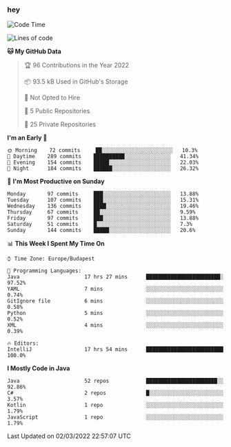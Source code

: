 ### hey

<!--START_SECTION:waka-->
![Code Time](http://img.shields.io/badge/Code%20Time-600%20hrs%2034%20mins-blue)

![Lines of code](https://img.shields.io/badge/From%20Hello%20World%20I%27ve%20Written-444%20Thousand%20lines%20of%20code-blue)

**🐱 My GitHub Data** 

> 🏆 96 Contributions in the Year 2022
 > 
> 📦 93.5 kB Used in GitHub's Storage 
 > 
> 🚫 Not Opted to Hire
 > 
> 📜 5 Public Repositories 
 > 
> 🔑 25 Private Repositories  
 > 
**I'm an Early 🐤** 

```text
🌞 Morning    72 commits     ██░░░░░░░░░░░░░░░░░░░░░░░   10.3% 
🌆 Daytime    289 commits    ██████████░░░░░░░░░░░░░░░   41.34% 
🌃 Evening    154 commits    █████░░░░░░░░░░░░░░░░░░░░   22.03% 
🌙 Night      184 commits    ██████░░░░░░░░░░░░░░░░░░░   26.32%

```
📅 **I'm Most Productive on Sunday** 

```text
Monday       97 commits     ███░░░░░░░░░░░░░░░░░░░░░░   13.88% 
Tuesday      107 commits    ███░░░░░░░░░░░░░░░░░░░░░░   15.31% 
Wednesday    136 commits    ████░░░░░░░░░░░░░░░░░░░░░   19.46% 
Thursday     67 commits     ██░░░░░░░░░░░░░░░░░░░░░░░   9.59% 
Friday       97 commits     ███░░░░░░░░░░░░░░░░░░░░░░   13.88% 
Saturday     51 commits     █░░░░░░░░░░░░░░░░░░░░░░░░   7.3% 
Sunday       144 commits    █████░░░░░░░░░░░░░░░░░░░░   20.6%

```


📊 **This Week I Spent My Time On** 

```text
⌚︎ Time Zone: Europe/Budapest

💬 Programming Languages: 
Java                     17 hrs 27 mins      ████████████████████████░   97.52% 
YAML                     7 mins              ░░░░░░░░░░░░░░░░░░░░░░░░░   0.74% 
GitIgnore file           6 mins              ░░░░░░░░░░░░░░░░░░░░░░░░░   0.58% 
Python                   5 mins              ░░░░░░░░░░░░░░░░░░░░░░░░░   0.52% 
XML                      4 mins              ░░░░░░░░░░░░░░░░░░░░░░░░░   0.39%

🔥 Editors: 
IntelliJ                 17 hrs 54 mins      █████████████████████████   100.0%

```

**I Mostly Code in Java** 

```text
Java                     52 repos            ███████████████████████░░   92.86% 
C#                       2 repos             █░░░░░░░░░░░░░░░░░░░░░░░░   3.57% 
Kotlin                   1 repo              ░░░░░░░░░░░░░░░░░░░░░░░░░   1.79% 
JavaScript               1 repo              ░░░░░░░░░░░░░░░░░░░░░░░░░   1.79%

```



 Last Updated on 02/03/2022 22:57:07 UTC
<!--END_SECTION:waka-->
